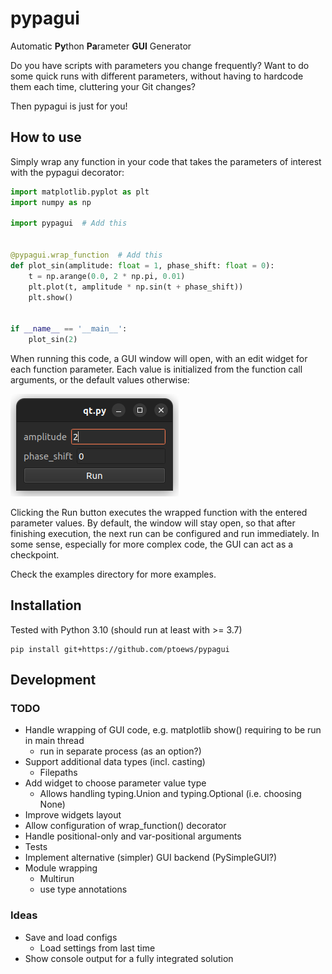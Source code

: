 # pypagui

Automatic **Py**thon **Pa**rameter **GUI** Generator

Do you have scripts with parameters you change frequently? Want to do some quick runs with different parameters, without having to hardcode them each time, cluttering your Git changes?

Then pypagui is just for you!

## How to use
Simply wrap any function in your code that takes the parameters of interest with the pypagui decorator:
```python
import matplotlib.pyplot as plt
import numpy as np

import pypagui  # Add this


@pypagui.wrap_function  # Add this
def plot_sin(amplitude: float = 1, phase_shift: float = 0):
    t = np.arange(0.0, 2 * np.pi, 0.01)
    plt.plot(t, amplitude * np.sin(t + phase_shift))
    plt.show()


if __name__ == '__main__':
    plot_sin(2)
```

When running this code, a GUI window will open, with an edit widget for each function parameter. 
Each value is initialized from the function call arguments, or the default values otherwise:

![img.png](docs/example_gui.png)

Clicking the Run button executes the wrapped function with the entered parameter values.
By default, the window will stay open, so that after finishing execution, the next run can be 
configured and run immediately. In some sense, especially for more complex code, the GUI can act as 
a checkpoint.

Check the examples directory for more examples.

## Installation
Tested with Python 3.10 (should run at least with >= 3.7)

```commandline
pip install git+https://github.com/ptoews/pypagui
```

## Development

### TODO
 - Handle wrapping of GUI code, e.g. matplotlib show() requiring to be run in main thread
   - run in separate process (as an option?)
 - Support additional data types (incl. casting)
   - Filepaths
 - Add widget to choose parameter value type
   - Allows handling typing.Union and typing.Optional (i.e. choosing None)
 - Improve widgets layout
 - Allow configuration of wrap_function() decorator
 - Handle positional-only and var-positional arguments
 - Tests
 - Implement alternative (simpler) GUI backend (PySimpleGUI?) 
 - Module wrapping
   - Multirun 
   - use type annotations
 
### Ideas
- Save and load configs
  - Load settings from last time
- Show console output for a fully integrated solution
